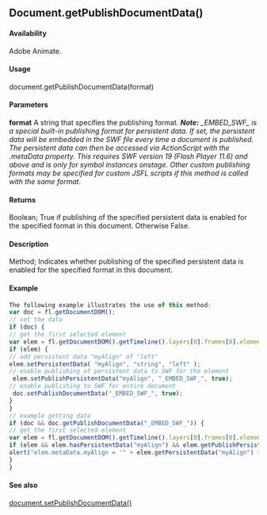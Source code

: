 ## Document.getPublishDocumentData()

#### Availability

Adobe Animate.

#### Usage

document.getPublishDocumentData(format)

#### Parameters

**format** A string that specifies the publishing format.
***Note:** _EMBED_SWF\_ is a special built-in publishing format for persistent data. If set, the persistent data will be embedded in the SWF file every time a document is published. The persistent data can then be accessed via ActionScript with the .metaData property. This requires SWF version 19 (Flash Player 11.6) and above and is only for symbol instances onstage. Other custom publishing formats may be specified for custom JSFL scripts if this method is called with the same format.*

#### Returns

Boolean; True if publishing of the specified persistent data is enabled for the specified format in this document. Otherwise False.

#### Description

Method; Indicates whether publishing of the specified persistent data is enabled for the specified format in this document.

#### Example

```javascript
The following example illustrates the use of this method:
var doc = fl.getDocumentDOM();
// set the data 
if (doc) {
// get the first selected element
var elem = fl.getDocumentDOM().getTimeline().layers[0].frames[0].elements[0]; 
if (elem) {
// add persistent data "myAlign" of "left" 
elem.setPersistentData( "myAlign", "string", "left" );
// enable publishing of persistent data to SWF for the element
 elem.setPublishPersistentData("myAlign", "_EMBED_SWF_", true);
// enable publishing to SWF for entire document
 doc.setPublishDocumentData("_EMBED_SWF_", true);
}
}
// example getting data
if (doc && doc.getPublishDocumentData("_EMBED_SWF_")) {
// get the first selected element
var elem = fl.getDocumentDOM().getTimeline().layers[0].frames[0].elements[0];
if (elem && elem.hasPersistentData("myAlign") && elem.getPublishPersistentData("myAlign", "_EMBED_SWF_")) {
alert("elem.metaData.myAlign = '" + elem.getPersistentData("myAlign") + "' will be embedded in SWF when published.");
}
}

```
#### See also

[document.setPublishDocumentData()](../Document_object/docu9627.md)
